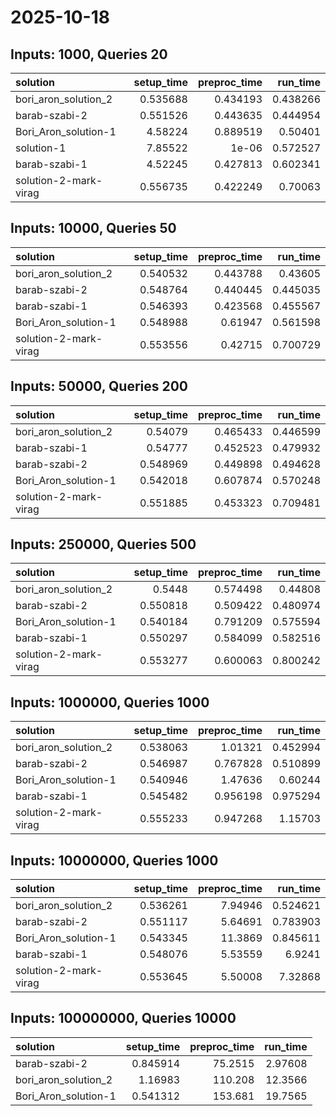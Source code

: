# 2025-10-18

## Inputs: 1000, Queries 20

| solution              |   setup_time |   preproc_time |   run_time |
|:----------------------|-------------:|---------------:|-----------:|
| bori_aron_solution_2  |     0.535688 |       0.434193 |   0.438266 |
| barab-szabi-2         |     0.551526 |       0.443635 |   0.444954 |
| Bori_Aron_solution-1  |     4.58224  |       0.889519 |   0.50401  |
| solution-1            |     7.85522  |       1e-06    |   0.572527 |
| barab-szabi-1         |     4.52245  |       0.427813 |   0.602341 |
| solution-2-mark-virag |     0.556735 |       0.422249 |   0.70063  |

## Inputs: 10000, Queries 50

| solution              |   setup_time |   preproc_time |   run_time |
|:----------------------|-------------:|---------------:|-----------:|
| bori_aron_solution_2  |     0.540532 |       0.443788 |   0.43605  |
| barab-szabi-2         |     0.548764 |       0.440445 |   0.445035 |
| barab-szabi-1         |     0.546393 |       0.423568 |   0.455567 |
| Bori_Aron_solution-1  |     0.548988 |       0.61947  |   0.561598 |
| solution-2-mark-virag |     0.553556 |       0.42715  |   0.700729 |

## Inputs: 50000, Queries 200

| solution              |   setup_time |   preproc_time |   run_time |
|:----------------------|-------------:|---------------:|-----------:|
| bori_aron_solution_2  |     0.54079  |       0.465433 |   0.446599 |
| barab-szabi-1         |     0.54777  |       0.452523 |   0.479932 |
| barab-szabi-2         |     0.548969 |       0.449898 |   0.494628 |
| Bori_Aron_solution-1  |     0.542018 |       0.607874 |   0.570248 |
| solution-2-mark-virag |     0.551885 |       0.453323 |   0.709481 |

## Inputs: 250000, Queries 500

| solution              |   setup_time |   preproc_time |   run_time |
|:----------------------|-------------:|---------------:|-----------:|
| bori_aron_solution_2  |     0.5448   |       0.574498 |   0.44808  |
| barab-szabi-2         |     0.550818 |       0.509422 |   0.480974 |
| Bori_Aron_solution-1  |     0.540184 |       0.791209 |   0.575594 |
| barab-szabi-1         |     0.550297 |       0.584099 |   0.582516 |
| solution-2-mark-virag |     0.553277 |       0.600063 |   0.800242 |

## Inputs: 1000000, Queries 1000

| solution              |   setup_time |   preproc_time |   run_time |
|:----------------------|-------------:|---------------:|-----------:|
| bori_aron_solution_2  |     0.538063 |       1.01321  |   0.452994 |
| barab-szabi-2         |     0.546987 |       0.767828 |   0.510899 |
| Bori_Aron_solution-1  |     0.540946 |       1.47636  |   0.60244  |
| barab-szabi-1         |     0.545482 |       0.956198 |   0.975294 |
| solution-2-mark-virag |     0.555233 |       0.947268 |   1.15703  |

## Inputs: 10000000, Queries 1000

| solution              |   setup_time |   preproc_time |   run_time |
|:----------------------|-------------:|---------------:|-----------:|
| bori_aron_solution_2  |     0.536261 |        7.94946 |   0.524621 |
| barab-szabi-2         |     0.551117 |        5.64691 |   0.783903 |
| Bori_Aron_solution-1  |     0.543345 |       11.3869  |   0.845611 |
| barab-szabi-1         |     0.548076 |        5.53559 |   6.9241   |
| solution-2-mark-virag |     0.553645 |        5.50008 |   7.32868  |

## Inputs: 100000000, Queries 10000

| solution             |   setup_time |   preproc_time |   run_time |
|:---------------------|-------------:|---------------:|-----------:|
| barab-szabi-2        |     0.845914 |        75.2515 |    2.97608 |
| bori_aron_solution_2 |     1.16983  |       110.208  |   12.3566  |
| Bori_Aron_solution-1 |     0.541312 |       153.681  |   19.7565  |